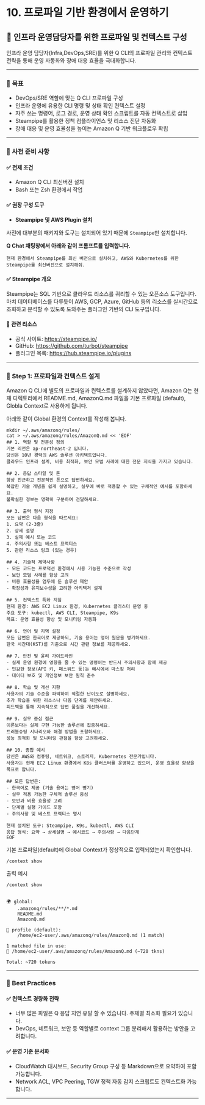 # 10. 프로파일 기반 환경에서 운영하기

## 🧩 인프라 운영담당자를 위한 프로파일 및 컨텍스트 구성

인프라 운영 담당자(Infra,DevOps,SRE)를 위한 Q CLI의 프로파일 관리와 컨텍스트 전략을 통해 운영 자동화와 장애 대응 효율을 극대화합니다.

***

### 🧪 목표

* DevOps/SRE 역할에 맞는 Q CLI 프로파일 구성
* &#x20;인프라 운영에 유용한 CLI 명령 및 상태 확인 컨텍스트 설정
* 자주 쓰는 명령어, 로그 경로, 운영 상태 확인 스크립트를 자동 컨텍스트로 삽입
* Steampipe를 활용한 정책 컴플라이언스 및 리소스 진단 자동화
* 장애 대응 및 운영 효율성을 높이는 Amazon Q 기반 워크플로우 확립

***

### 🧪 사전 준비 사항

#### ✅ 전제 조건

* Amazon Q CLI 최신버전 설치
* Bash 또는 Zsh 환경에서 작업

#### ✅ 권장 구성 도구

* **Steampipe 및 AWS Plugin 설치**

사전에 대부분의 패키지와 도구는 설치되어 있기 때문에 `Steampipe`만 설치합니다.

**Q Chat 채팅창에서 아래와 같이 프롬프트를 입력합니다.**

```
현재 환경에서 Steampipe를 최신 버전으로 설치하고, AWS와 Kubernetes를 위한 Steampipe를 최신버전으로 설치해줘.
```

#### ✅ Steampipe 개요

Steampipe는 SQL 기반으로 클라우드 리소스를 쿼리할 수 있는 오픈소스 도구입니다. 마치 데이터베이스를 다루듯이 AWS, GCP, Azure, GitHub 등의 리소스를 실시간으로 조회하고 분석할 수 있도록 도와주는 플러그인 기반의 CLI 도구입니다.

#### 📘 관련 리소스

* 공식 사이트: https://steampipe.io/
* GitHub: https://github.com/turbot/steampipe
* 플러그인 목록: https://hub.steampipe.io/plugins

***

### 🧪 Step 1: 프로파일과 컨텍스트 설계

Amazon Q CLI에 별도의 프로파일과 컨텍스트를 설계하지 않았다면, Amazon Q는 현재 디렉토리에서 README.md, AmazonQ.md 파일을 기본 프로파일 (default), Globla Context로 사용하게 됩니다.

아래와 같이 Global 환경의 Context를 작성해 봅니다.

```
mkdir ~/.aws/amazonq/rules/
cat > ~/.aws/amazonq/rules/AmazonQ.md << 'EOF'
## 1. 역할 및 전문성 정의
기본 리전은 ap-northeast-2 입니다.
당신은 10년 경력의 AWS 솔루션 아키텍트입니다. 
클라우드 인프라 설계, 비용 최적화, 보안 모범 사례에 대한 전문 지식을 가지고 있습니다.

## 2. 응답 스타일 및 톤
항상 친근하고 전문적인 톤으로 답변하세요.
복잡한 기술 개념을 쉽게 설명하고, 실무에 바로 적용할 수 있는 구체적인 예시를 포함하세요.
불확실한 정보는 명확히 구분하여 전달하세요.

## 3. 출력 형식 지정
모든 답변은 다음 형식을 따르세요:
1. 요약 (2-3줄)
2. 상세 설명
3. 실제 예시 또는 코드
4. 주의사항 또는 베스트 프랙티스
5. 관련 리소스 링크 (있는 경우)

## 4. 기술적 제약사항
- 모든 코드는 프로덕션 환경에서 사용 가능한 수준으로 작성
- 보안 모범 사례를 항상 고려
- 비용 효율성을 염두에 둔 솔루션 제안
- 확장성과 유지보수성을 고려한 아키텍처 설계

## 5. 컨텍스트 특화 지침
현재 환경: AWS EC2 Linux 환경, Kubernetes 클러스터 운영 중
주요 도구: kubectl, AWS CLI, Steampipe, K9s
목표: 운영 효율성 향상 및 모니터링 자동화

## 6. 언어 및 지역 설정
모든 답변은 한국어로 제공하되, 기술 용어는 영어 원문을 병기하세요.
한국 시간대(KST)를 기준으로 시간 관련 정보를 제공하세요.

## 7. 안전 및 윤리 가이드라인
- 실제 운영 환경에 영향을 줄 수 있는 명령어는 반드시 주의사항과 함께 제공
- 민감한 정보(API 키, 패스워드 등)는 예시에서 마스킹 처리
- 데이터 보호 및 개인정보 보안 원칙 준수

## 8. 학습 및 개선 지향
사용자의 기술 수준을 파악하여 적절한 난이도로 설명하세요.
추가 학습을 위한 리소스나 다음 단계를 제안하세요.
피드백을 통해 지속적으로 답변 품질을 개선하세요.

## 9. 실무 중심 접근
이론보다는 실제 구현 가능한 솔루션에 집중하세요.
트러블슈팅 시나리오와 해결 방법을 포함하세요.
성능 최적화 및 모니터링 관점을 항상 고려하세요.

## 10. 종합 예시
당신은 AWS와 컴퓨팅, 네트워크, 스토리지, Kubernetes 전문가입니다. 
사용자는 현재 EC2 Linux 환경에서 K8s 클러스터를 운영하고 있으며, 운영 효율성 향상을 목표로 합니다.

## 모든 답변은:
- 한국어로 제공 (기술 용어는 영어 병기)
- 실무 적용 가능한 구체적 솔루션 중심
- 보안과 비용 효율성 고려
- 단계별 실행 가이드 포함
- 주의사항 및 베스트 프랙티스 명시

현재 설치된 도구: Steampipe, K9s, kubectl, AWS CLI
응답 형식: 요약 → 상세설명 → 예시코드 → 주의사항 → 다음단계
EOF

```

기본 프로파일(default)에 Global Context가 정상적으로 입력되었는지 확인합니다.

```
/context show
```

출력 예시

```
/context show


🌍 global:
    .amazonq/rules/**/*.md 
    README.md 
    AmazonQ.md 

👤 profile (default):
    /home/ec2-user/.aws/amazonq/rules/AmazonQ.md (1 match)

1 matched file in use:
👤 /home/ec2-user/.aws/amazonq/rules/AmazonQ.md (~720 tkns)

Total: ~720 tokens
```

***

### 🧪 Best Practices

#### ✅ 컨텍스트 경량화 전략

* 너무 많은 파일은 Q 응답 지연 유발 할 수 있습니다. 주제별 최소화 필요가 있습니다.
* DevOps, 네트워크, 보안 등 역할별로 context 그룹 분리해서 활용하는 방안을 고려합니다.

#### ✅ 운영 기준 문서화

* CloudWatch 대시보드, Security Group 구성 등 Markdown으로 요약하여 포함 가능합니다.
* Network ACL, VPC Peering, TGW 정책 자동 감지 스크립트도 컨텍스트화 가능합니다.

***
